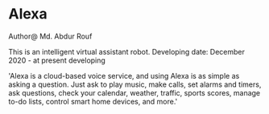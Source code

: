 # Alexa
Author@ Md. Abdur Rouf

This is an intelligent virtual assistant robot.
Developing date: December 2020 - at present developing

'Alexa is a cloud-based voice service, and using Alexa is as simple as asking a question.
Just ask to play music, make calls, set alarms and timers, ask questions, check your calendar,
weather, traffic, sports scores, manage to-do lists, control smart home devices, and more.'
